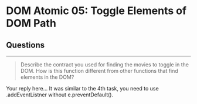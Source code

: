 # DOM Atomic 05: Toggle Elements of DOM Path

## Questions

---

> Describe the contract you used for finding the movies to toggle in the DOM. How is this function different from other functions that find elements in the DOM?

Your reply here...
It was similar to the 4th task, you need to use .addEventListner without e.preventDefault().